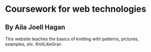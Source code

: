 # Coursework for web technologies
## By Aila Joell Hagan

This website teaches the basics of knitting with patterns, pictures, examples, etc. KnitLikeGran
